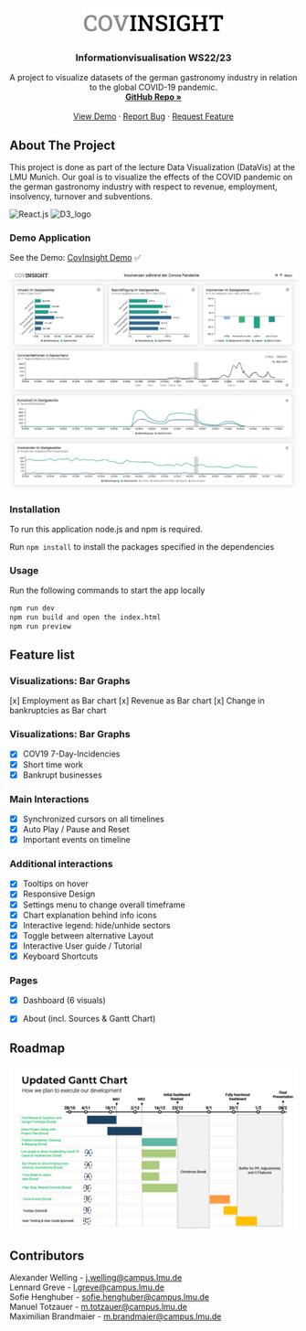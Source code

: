 <!-- PROJECT LOGO -->
<a name="readme-top"></a>
<div align="center">

  <a href="https://github.com/InfoVis22/CovInsights/tree/main"><img src="./src/images/Logo.png"></a>

  <h3 align="center">Informationvisualisation WS22/23</h3>

  <p align="center">
    A project to visualize datasets of the german gastronomy industry in relation to the global COVID-19 pandemic.
    <br />
    <a href="https://github.com/InfoVis22/CovInsights"><strong>GitHub Repo »</strong></a>
    <br />
    <br />
    <a href="https://covinsight.mmt-lmu.de/">View Demo</a>
    ·
    <a href="https://github.com/InfoVis22/CovInsights/issues">Report Bug</a>
    ·
    <a href="https://github.com/InfoVis22/CovInsights/issues">Request Feature</a>
  </p>
</div>


<!-- ABOUT THE PROJECT -->
## About The Project
This project is done as part of the lecture Data Visualization (DataVis) at the LMU Munich. Our goal is to visualize the effects of the COVID pandemic on the german gastronomy industry with respect to revenue, employment, insolvency, turnover and subventions.

![React.js] ![D3_logo]


<!-- DEMO -->
### Demo Application
See the Demo: [CovInsight Demo](https://covinsight.mmt-lmu.de/) ✅


![Screenshot of Webapp](./public/images/CovInsightDemo.png "Screenshot of Webapp")


<!-- Installation -->
### Installation
To run this application node.js and npm is required.

Run `npm install` to install the packages specified in the dependencies

<!-- Usage -->
### Usage
Run the following commands to start the app locally
```
npm run dev
npm run build and open the index.html
npm run preview
```


<!-- Features -->
## Feature list

### Visualizations: Bar Graphs
[x] Employment as Bar chart
[x] Revenue as Bar chart
[x] Change in bankruptcies as Bar chart 


### Visualizations: Bar Graphs
- [x] COV19 7-Day-Incidencies
- [x] Short time work
- [x] Bankrupt businesses

### Main Interactions
- [x] Synchronized cursors on all timelines
- [x] Auto Play / Pause and Reset
- [x] Important events on timeline

### Additional interactions
- [x] Tooltips on hover
- [x] Responsive Design
- [x] Settings menu to change overall timeframe
- [x] Chart explanation behind info icons
- [x] Interactive legend: hide/unhide sectors
- [x] Toggle between alternative Layout 
- [x] Interactive User guide / Tutorial
- [x] Keyboard Shortcuts

### Pages
- [x] Dashboard (6 visuals)
- [x] About (incl. Sources & Gantt Chart)


<!-- ROADMAP -->
## Roadmap

![Gantt Chart](./public/images/Gant.png "Gantt Chart od Team 03")



<!-- CONTACT -->
## Contributors
Alexander Welling - j.welling@campus.lmu.de <br/>
Lennard Greve - l.greve@campus.lmu.de <br/>
Sofie Henghuber - sofie.henghuber@campus.lmu.de <br/>
Manuel Totzauer - m.totzauer@campus.lmu.de <br/>
Maximilian Brandmaier - m.brandmaier@campus.lmu.de


<!-- MARKDOWN LINKS & IMAGES -->
<!-- https://www.markdownguide.org/basic-syntax/#reference-style-links -->
[React.js]: https://img.shields.io/badge/React-20232A?style=for-the-badge&logo=react&logoColor=61DAFB
[D3_logo]: https://camo.githubusercontent.com/67c208d052be83838e7481b47cc2fcf47b9e1faf527aed94f109876212cbab72/68747470733a2f2f696d672e736869656c64732e696f2f7374617469632f76313f7374796c653d666f722d7468652d6261646765266d6573736167653d44332e6a7326636f6c6f723d323232323232266c6f676f3d44332e6a73266c6f676f436f6c6f723d463941303343266c6162656c3d
[React-url]: https://reactjs.org/